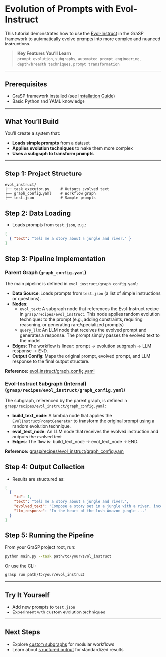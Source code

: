 # Evolution of Prompts with Evol-Instruct

This tutorial demonstrates how to use the [Evol-Instruct](https://arxiv.org/pdf/2304.12244) in the GraSP framework to automatically evolve prompts into more complex and nuanced instructions.

> **Key Features You’ll Learn**  
> `prompt evolution`, `subgraphs`, `automated prompt engineering`, `depth/breadth techniques`, `prompt transformation`

---

## Prerequisites

- GraSP framework installed (see [Installation Guide](../installation.md))
- Basic Python and YAML knowledge

---

## What You’ll Build

You’ll create a system that:
- **Loads simple prompts** from a dataset
- **Applies evolution techniques** to make them more complex
- **Uses a subgraph to transform prompts**

---

## Step 1: Project Structure

```
evol_instruct/
├── task_executor.py     # Outputs evolved text
├── graph_config.yaml    # Workflow graph
├── test.json            # Sample prompts
```

## Step 2: Data Loading

- Loads prompts from `test.json`, e.g.:

```json
[
  { "text": "tell me a story about a jungle and river." }
]
```

## Step 3: Pipeline Implementation

### Parent Graph (`graph_config.yaml`)

The main pipeline is defined in `evol_instruct/graph_config.yaml`:

- **Data Source**: Loads prompts from `test.json` (a list of simple instructions or questions).
- **Nodes**:
  - `evol_text`: A subgraph node that references the Evol-Instruct recipe in `grasp/recipes/evol_instruct`. This node applies random evolution techniques to the prompt (e.g., adding constraints, requiring reasoning, or generating rare/specialized prompts).
  - `query_llm`: An LLM node that receives the evolved prompt and generates a response. The prompt simply passes the evolved text to the model.
- **Edges**: The workflow is linear: prompt → evolution subgraph → LLM response → END.
- **Output Config**: Maps the original prompt, evolved prompt, and LLM response to the final output structure.

**Reference:** [evol_instruct/graph_config.yaml](https://github.com/ServiceNow/GraSP/blob/main/tasks/examples/evol_instruct/graph_config.yaml)

### Evol-Instruct Subgraph (Internal) (`grasp/recipes/evol_instruct/graph_config.yaml`)

The subgraph, referenced by the parent graph, is defined in `grasp/recipes/evol_instruct/graph_config.yaml`:

- **build_text_node**: A lambda node that applies the `EvolInstructPromptGenerator` to transform the original prompt using a random evolution technique.
- **evol_text_node**: An LLM node that receives the evolved instruction and outputs the evolved text.
- **Edges**: The flow is: build_text_node → evol_text_node → END.

**Reference:** [grasp/recipes/evol_instruct/graph_config.yaml](https://github.com/ServiceNow/GraSP/blob/main/grasp/recipes/evol_instruct/graph_config.yaml)

## Step 4: Output Collection

- Results are structured as:

```json
[
  {
    "id": 1,
    "text": "tell me a story about a jungle and river.",
    "evolved_text": "Compose a story set in a jungle with a river, incorporating a mythical creature or legend as a key element.",
    "llm_response": "In the heart of the lush Amazon jungle ..."
  }
]
```

## Step 5: Running the Pipeline

From your GraSP project root, run:

```bash
python main.py --task path/to/your/evol_instruct
```

Or use the CLI:

```bash
grasp run path/to/your/evol_instruct
```

---

## Try It Yourself

- Add new prompts to `test.json`
- Experiment with custom evolution techniques

---

## Next Steps

- Explore [custom subgraphs](custom_subgraphs_tutorial.md) for modular workflows
- Learn about [structured output](structured_output_tutorial.md) for standardized results